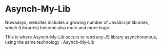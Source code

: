 Asynch-My-Lib
=============

Nowadays, websites includes a growing number of JavaScript libraries, which (Libraries) become also more and more huge. 

This is where Asynch-My-Lib occurs to rend any JS library asynchoronous, using the same technology : Asynch-My-Lib
